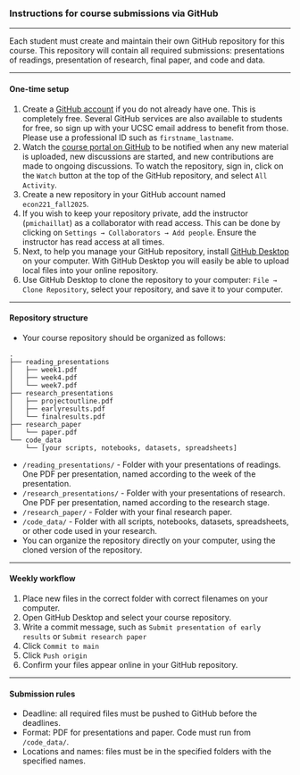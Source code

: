### Instructions for course submissions via GitHub

---

Each student must create and maintain their own GitHub repository for this course.
This repository will contain all required submissions: presentations of readings, presentation of research, final paper, and code and data.

----

#### One-time setup

1. Create a [GitHub account](https://github.com/signup) if you do not already have one. This is completely free. Several GitHub services are also available to students for free, so sign up with your UCSC email address to benefit from those. Please use a professional ID such as `firstname_lastname`.
2. Watch the [course portal on GitHub](https://github.com/pmichaillat/economic-slack) to be notified when any new material is uploaded, new discussions are started, and new contributions are made to ongoing discussions. To watch the repository, sign in, click on the `Watch` button at the top of the GitHub repository, and select `All Activity`.
3. Create a new repository in your GitHub account named `econ221_fall2025`.
4. If you wish to keep your repository private, add the instructor (`pmichaillat`) as a collaborator with read access. This can be done by clicking on `Settings → Collaborators → Add people`. Ensure the instructor has read access at all times.
5. Next, to help you manage your GitHub repository, install [GitHub Desktop](https://desktop.github.com) on your computer. With GitHub Desktop you will easily be able to upload local files into your online repository.
6. Use GitHub Desktop to clone the repository to your computer: `File → Clone Repository`, select your repository, and save it to your computer.

---

#### Repository structure

+ Your course repository should be organized as follows:

```
.
├── reading_presentations
│   ├── week1.pdf
│   ├── week4.pdf
│   └── week7.pdf
├── research_presentations
│   ├── projectoutline.pdf
│   ├── earlyresults.pdf
│   └── finalresults.pdf
├── research_paper
│   └── paper.pdf
└── code_data
    └── [your scripts, notebooks, datasets, spreadsheets]
```

+ `/reading_presentations/` - Folder with your presentations of readings. One PDF per presentation, named according to the week of the presentation.
+ `/research_presentations/` - Folder with your presentations of research. One PDF per presentation, named according to the research stage.
+ `/research_paper/` - Folder with your final research paper.
+ `/code_data/` - Folder with all scripts, notebooks, datasets, spreadsheets, or other code used in your research.
+ You can organize the repository directly on your computer, using the cloned version of the repository.

---

#### Weekly workflow

1. Place new files in the correct folder with correct filenames on your computer.
2. Open GitHub Desktop and select your course repository.
3. Write a commit message, such as `Submit presentation of early results` or `Submit research paper`
4. Click `Commit to main`  
5. Click `Push origin`    
6. Confirm your files appear online in your GitHub repository.

---

#### Submission rules

+ Deadline: all required files must be pushed to GitHub before the deadlines.
+ Format: PDF for presentations and paper. Code must run from `/code_data/`.
+ Locations and names: files must be in the specified folders with the specified names.